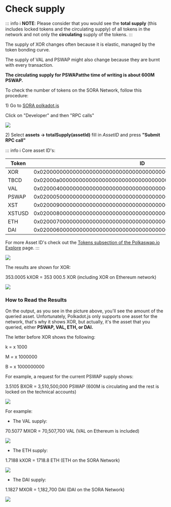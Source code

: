 # Check supply

::: info ℹ
**NOTE**: Please consider that you would see the **total supply** (this includes locked tokens and the circulating supply) of all tokens in the network and not only the **circulating** supply of the tokens.
:::

The supply of XOR changes often because it is elastic, managed by the token bonding curve.

The supply of VAL and PSWAP might also change because they are burnt with every transaction.

**The circulating supply for PSWAPatthe time of writing is about 600M PSWAP.**

To check the number of tokens on the SORA Network, follow this procedure:

1\) Go to [SORA polkadot.js](https://polkadot.js.org/apps/?rpc=wss%3A%2F%2Fws.sora2.soramitsu.co.jp#/rpc)&#x20;

Click on "Developer" and then "RPC calls"

![](</.gitbook/assets/Screenshot2021-04-29at12.37.45.png>)

2\) Select  **assets → totalSupply(assetId)** fill in *AssetID* and press **"Submit RPC call"**

::: info ℹ
Core asset ID's:

| Token | ID |
| ----------- | ----------- | 
XOR | 0x0200000000000000000000000000000000000000000000000000000000000000 |
TBCD | 0x02000a0000000000000000000000000000000000000000000000000000000000 |
 |VAL | 0x0200040000000000000000000000000000000000000000000000000000000000 |
PSWAP | 0x0200050000000000000000000000000000000000000000000000000000000000 |
XST | 0x0200090000000000000000000000000000000000000000000000000000000000 |
XSTUSD | 0x0200080000000000000000000000000000000000000000000000000000000000 |
ETH | 0x0200070000000000000000000000000000000000000000000000000000000000 |
DAI | 0x0200060000000000000000000000000000000000000000000000000000000000 |


For more Asset ID's check out the [Tokens subsection of the Polkaswap.io Explore](https://polkaswap.io/#/explore/tokens) page.
:::

![](</.gitbook/assets/Screenshot2021-04-29at13.56.40.png>)

The results are shown for XOR:

353.0005 kXOR = 353 000.5 XOR (including XOR on Ethereum network)

![](</.gitbook/assets/Screenshot2021-04-29at14.00.04.png>)

### How to Read the Results

On the output, as you see in the picture above, you'll see the amount of the queried asset. Unfortunately, Polkadot.js only supports one asset for the network, that's why it shows XOR, but actually, it's the asset that you queried, either **PSWAP, VAL, ETH, or DAI.**

The letter before XOR shows the following:

k =  x 1000&#x20;

M _=_ x 1000000&#x20;

B = x 1000000000

For example, a request for the current PSWAP supply shows:

3.5105 BXOR =  3,510,500,000 PSWAP (600M is circulating and the rest is locked on the technical accounts)&#x20;

![](</.gitbook/assets/Screenshot2021-04-29at14.03.08.png>)

For example:&#x20;

* The VAL supply:

70.5077 MXOR = 70,507,700 VAL (VAL on Ethereum is included)

![](</.gitbook/assets/Screenshot2021-04-29at14.19.54.png>)

* The ETH supply:

1.7188 kXOR = 1718.8 ETH (ETH on the SORA Network)

![](</.gitbook/assets/Screenshot2021-04-29at14.22.34.png>)

* The DAI supply:

1.1827 MXOR = 1,182,700 DAI (DAI on the SORA Network)

![](</.gitbook/assets/Screenshot2021-04-29at14.29.47.png>)


